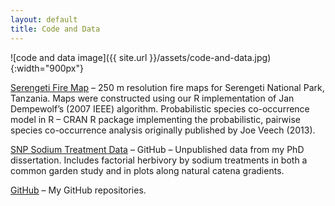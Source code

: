 ```yaml
---
layout: default
title: Code and Data
---
```


![code and data image]({{ site.url }}/assets/code-and-data.jpg){:width="900px"}

[Serengeti Fire Map](./fire-animation.md) – 250 m resolution fire maps for Serengeti National Park, Tanzania. Maps were constructed using our R implementation of Jan Dempewolf’s (2007 IEEE) algorithm.
Probabilistic species co-occurrence model in R – CRAN R package implementing the probabilistic, pairwise species co-occurrence analysis originally published by Joe Veech (2013).

[SNP Sodium Treatment Data](./cooccur.md) – GitHub – Unpublished data from my PhD dissertation. Includes factorial herbivory by sodium treatments in both a common garden study and in plots along natural catena gradients.

[GitHub](https://github.com/griffithdan) – My GitHub repositories.

